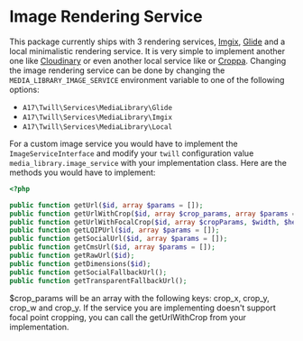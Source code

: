 # Image Rendering Service

This package currently ships with 3 rendering
services, [Imgix](https://www.imgix.com/), [Glide](http://glide.thephpleague.com/) and a local minimalistic rendering
service. It is very simple to implement another one like [Cloudinary](http://cloudinary.com/) or even another local
service like or [Croppa](https://github.com/BKWLD/croppa).
Changing the image rendering service can be done by changing the `MEDIA_LIBRARY_IMAGE_SERVICE` environment variable to
one of the following options:

- `A17\Twill\Services\MediaLibrary\Glide`
- `A17\Twill\Services\MediaLibrary\Imgix`
- `A17\Twill\Services\MediaLibrary\Local`

For a custom image service you would have to implement the `ImageServiceInterface` and modify your `twill` configuration
value `media_library.image_service` with your implementation class.
Here are the methods you would have to implement:

```php
<?php

public function getUrl($id, array $params = []);
public function getUrlWithCrop($id, array $crop_params, array $params = []);
public function getUrlWithFocalCrop($id, array $cropParams, $width, $height, array $params = []);
public function getLQIPUrl($id, array $params = []);
public function getSocialUrl($id, array $params = []);
public function getCmsUrl($id, array $params = []);
public function getRawUrl($id);
public function getDimensions($id);
public function getSocialFallbackUrl();
public function getTransparentFallbackUrl();
```

$crop_params will be an array with the following keys: crop_x, crop_y, crop_w and crop_y. If the service you are
implementing doesn't support focal point cropping, you can call the getUrlWithCrop from your implementation.
